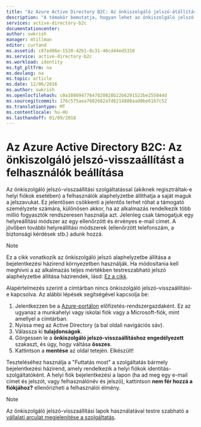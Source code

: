 ```yaml
---
title: "Az Azure Active Directory B2C: Az önkiszolgáló jelszó-átállítási |} Microsoft Docs"
description: "A témakör bemutatja, hogyan lehet az önkiszolgáló jelszó-visszaállítást a felhasználók az Azure Active Directory B2C beállítása"
services: active-directory-b2c
documentationcenter: 
author: swkrish
manager: mtillman
editor: curtand
ms.assetid: c87ed86e-1520-42b1-8c31-46cd44ed5310
ms.service: active-directory-b2c
ms.workload: identity
ms.tgt_pltfrm: na
ms.devlang: na
ms.topic: article
ms.date: 12/06/2016
ms.author: swkrish
ms.openlocfilehash: c0a10869477647820828b22b6291522be255844d
ms.sourcegitcommit: 176c575aea7602682afd6214880aad0be6167c52
ms.translationtype: MT
ms.contentlocale: hu-HU
ms.lasthandoff: 01/09/2018
---
```

# <a name="azure-active-directory-b2c-set-up-self-service-password-reset-for-your-consumers"></a>Az Azure Active Directory B2C: Az önkiszolgáló jelszó-visszaállítást a felhasználók beállítása
Az önkiszolgáló jelszó-visszaállítási szolgáltatással (akiknek regisztráltak-e helyi fiókok esetében) a felhasználók alaphelyzetbe állíthatja a saját maguk a jelszavukat. Ez jelentősen csökkenti a jelentős terhet róhat a támogató személyzete számára, különösen akkor, ha az alkalmazás rendelkezik több millió fogyasztók rendszeresen használja azt. Jelenleg csak támogatjuk egy helyreállítási módszer az egy ellenőrzött és érvényes e-mail címet. A jövőben további helyreállítási módszerek (ellenőrzött telefonszám, a biztonsági kérdések stb.) adunk hozzá.

> [!NOTE]
> Ez a cikk vonatkozik az önkiszolgáló jelszó alaphelyzetbe állítása a bejelentkezési házirend környezetben használják. Ha módosítania kell meghívni a az alkalmazás teljes mértékben testreszabható jelszó alaphelyzetbe állítása házirendek, lásd: [Ez a cikk](active-directory-b2c-reference-policies.md#create-a-password-reset-policy).
> 
> 

Alapértelmezés szerint a címtárban nincs önkiszolgáló jelszó-visszaállítási-e kapcsolva. Az alábbi lépések segítségével kapcsolja be:

1. Jelentkezzen be a [Azure-portálon](https://portal.azure.com/) előfizetés-rendszergazdaként. Ez az ugyanaz a munkahelyi vagy iskolai fiók vagy a Microsoft-fiók, mint amellyel a címtárban.
2. Nyissa meg az Active Directory (a bal oldali navigációs sáv).
3. Válassza ki **tulajdonságok**.
4. Görgessen le a **önkiszolgáló jelszó-visszaállításhoz engedélyezett** szakaszt, és úgy, hogy váltása **összes**. 
5. Kattintson a **mentése** az oldal tetején. Elkészült!

Teszteléséhez használja a "Futtatás most" a szolgáltatás bármely bejelentkezési házirend, amely rendelkezik a helyi fiókok identitás-szolgáltatóként. A helyi fiók bejelentkezési a lapon (ha ad meg egy e-mail címet és jelszót, vagy felhasználónév és jelszó), kattintson **nem fér hozzá a fiókjához?** ellenőrizheti a felhasználói élmény.

> [!NOTE]
> Az önkiszolgáló jelszó-visszaállítási lapok használatával testre szabható a [vállalati arculat megjelenítése a szolgáltatás](../active-directory/customize-branding.md).
> 
> 

